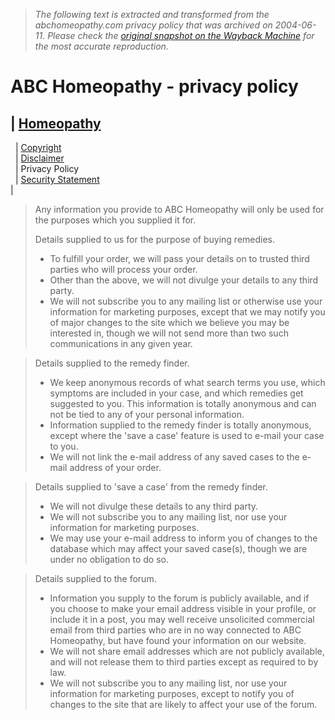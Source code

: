 > *The following text is extracted and transformed from the abchomeopathy.com privacy policy that was archived on 2004-06-11. Please check the [original snapshot on the Wayback Machine](https://web.archive.org/web/20040611182330id_/http%3A//www.abchomeopathy.com/privacy.htm) for the most accurate reproduction.*

# ABC Homeopathy - privacy policy

| [ Homeopathy](http://www.abchomeopathy.com/)  
---  
  | [Copyright](https://web.archive.org/web/20040611182330id_/http%3A//www.abchomeopathy.com/copyright.htm)  
  | [Disclaimer](https://web.archive.org/web/20040611182330id_/http%3A//www.abchomeopathy.com/disclaimer.htm)  
  | Privacy Policy  
  | [Security Statement](https://web.archive.org/web/20040611182330id_/http%3A//www.abchomeopathy.com/security.htm)  
|   
  
> Any information you provide to ABC Homeopathy will only be used for the purposes which you supplied it for. 
> 
> Details supplied to us for the purpose of buying remedies.
> 
>   * To fulfill your order, we will pass your details on to trusted third parties who will process your order.
>   * Other than the above, we will not divulge your details to any third party.
>   * We will not subscribe you to any mailing list or otherwise use your information for marketing purposes, except that we may notify you of major changes to the site which we believe you may be interested in, though we will not send more than two such communications in any given year.
> 

> 
> Details supplied to the remedy finder.
> 
>   * We keep anonymous records of what search terms you use, which symptoms are included in your case, and which remedies get suggested to you. This information is totally anonymous and can not be tied to any of your personal information.
>   * Information supplied to the remedy finder is totally anonymous, except where the 'save a case' feature is used to e-mail your case to you.
>   * We will not link the e-mail address of any saved cases to the e-mail address of your order.
> 

> 
> Details supplied to 'save a case' from the remedy finder.
> 
>   * We will not divulge these details to any third party.
>   * We will not subscribe you to any mailing list, nor use your information for marketing purposes.
>   * We may use your e-mail address to inform you of changes to the database which may affect your saved case(s), though we are under no obligation to do so.
> 

> 
> Details supplied to the forum.
> 
>   * Information you supply to the forum is publicly available, and if you choose to make your email address visible in your profile, or include it in a post, you may well receive unsolicited commercial email from third parties who are in no way connected to ABC Homeopathy, but have found your information on our website. 
>   * We will not share email addresses which are not publicly available, and will not release them to third parties except as required to by law.
>   * We will not subscribe you to any mailing list, nor use your information for marketing purposes, except to notify you of changes to the site that are likely to affect your use of the forum. 
> 

